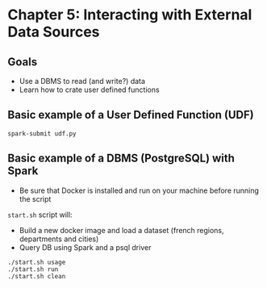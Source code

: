 # Chapter 5: Interacting with External Data Sources

## Goals
* Use a DBMS to read (and write?) data
* Learn how to crate user defined functions

## Basic example of a User Defined Function (UDF)
````
spark-submit udf.py
````

## Basic example of a DBMS (PostgreSQL) with Spark
* Be sure that Docker is installed and run on your machine before running the script

`start.sh` script will:
* Build a new docker image and load a dataset (french regions, departments and cities)
* Query DB using Spark and a psql driver

`````
./start.sh usage
./start.sh run
./start.sh clean
`````